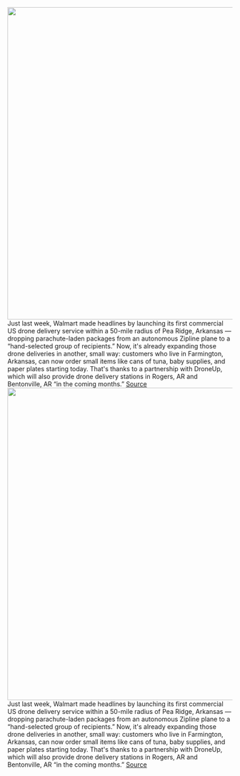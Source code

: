 <img src='https://cdn.vox-cdn.com/thumbor/GmiyUgwfauTpGTniP6rQCjeZF2M=/0x0:3000x2003/1200x800/filters:focal(1260x762:1740x1242)/cdn.vox-cdn.com/uploads/chorus_image/image/70179776/DroneUp_Hub_Flight_Engineers.0.jpg' width='700px' /><br/>
Just last week, Walmart made headlines by launching its first commercial US drone delivery service within a 50-mile radius of Pea Ridge, Arkansas — dropping parachute-laden packages from an autonomous Zipline plane to a “hand-selected group of recipients.” Now, it's already expanding those drone deliveries in another, small way: customers who live in Farmington, Arkansas, can now order small items like cans of tuna, baby supplies, and paper plates starting today. That's thanks to a partnership with DroneUp, which will also provide drone delivery stations in Rogers, AR and Bentonville, AR “in the coming months.”
<a href='https://www.theverge.com/2021/11/22/22797025/walmart-droneup-arkansas-delivery-food-baby-essentials'> Source <a/><img src='https://cdn.vox-cdn.com/thumbor/GmiyUgwfauTpGTniP6rQCjeZF2M=/0x0:3000x2003/1200x800/filters:focal(1260x762:1740x1242)/cdn.vox-cdn.com/uploads/chorus_image/image/70179776/DroneUp_Hub_Flight_Engineers.0.jpg' width='700px' /><br/>
Just last week, Walmart made headlines by launching its first commercial US drone delivery service within a 50-mile radius of Pea Ridge, Arkansas — dropping parachute-laden packages from an autonomous Zipline plane to a “hand-selected group of recipients.” Now, it's already expanding those drone deliveries in another, small way: customers who live in Farmington, Arkansas, can now order small items like cans of tuna, baby supplies, and paper plates starting today. That's thanks to a partnership with DroneUp, which will also provide drone delivery stations in Rogers, AR and Bentonville, AR “in the coming months.”
<a href='https://www.theverge.com/2021/11/22/22797025/walmart-droneup-arkansas-delivery-food-baby-essentials'> Source <a/>